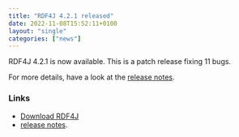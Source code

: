 ```yaml
---
title: "RDF4J 4.2.1 released"
date: 2022-11-08T15:52:11+0100
layout: "single"
categories: ["news"]
---
```

RDF4J 4.2.1 is now available. This is a patch release fixing 11 bugs.

For more details, have a look at the [release notes](/release-notes/4.2.1).
<!--more-->
### Links

- [Download RDF4J](/download/)
- [release notes](/release-notes/4.2.1).

